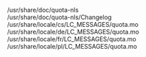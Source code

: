 /usr/share/doc/quota-nls  
/usr/share/doc/quota-nls/Changelog  
/usr/share/locale/cs/LC\_MESSAGES/quota.mo  
/usr/share/locale/de/LC\_MESSAGES/quota.mo  
/usr/share/locale/fr/LC\_MESSAGES/quota.mo  
/usr/share/locale/pl/LC\_MESSAGES/quota.mo  
